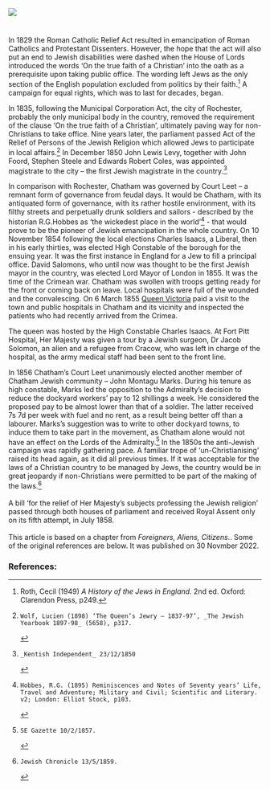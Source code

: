 <a href="https://juncture-digital.org"><img src="https://juncture-digital.org/images/ve-button.png"></a>

<param ve-config title="Rochester and Chatham – the pioneers of Jewish emancipation" author="Irina Fridman" layout="vtl" banner="https://stor.artstor.org/stor/43be2313-69a2-4436-8db8-978f300d40bb"> 

<param ve-entity eid="Q507517" aliases="Rochester">
<param ve-entity eid="Q729006" aliases="Chatham">
<param ve-entity eid="Q17664052" aliases="Fort Pitt">

#

In 1829 the Roman Catholic Relief Act resulted in emancipation of Roman Catholics and Protestant Dissenters. However, the hope that the act will also put an end to Jewish disabilities were dashed when the House of Lords introduced the words ‘On the true faith of a Christian’ into the oath as a prerequisite upon taking public office. The wording left Jews as the only section of the English population excluded from politics by their faith.[^ref1] A campaign for equal rights, which was to last for decades, began.

In 1835, following the Municipal Corporation Act, the city of Rochester, probably the only municipal body in the country, removed the requirement of the clause ‘On the true faith of a Christian’, ultimately paving way for non-Christians to take office. Nine years later, the parliament passed Act of the Relief of Persons of the Jewish Religion which allowed Jews to participate in local affairs.[^ref2] In December 1850 John Lewis Levy, together with John Foord, Stephen Steele and Edwards Robert Coles, was appointed magistrate to the city – the first Jewish magistrate in the country.[^ref3] 

In comparison with Rochester, Chatham was governed by Court Leet – a remnant form of governance from feudal days. It would be Chatham, with its antiquated form of governance, with its rather hostile environment, with its filthy streets and perpetually drunk soldiers and sailors - described by the historian R.G.Hobbes as ‘the wickedest place in the world’[^ref4] - that would prove to be the pioneer of Jewish emancipation in the whole country. On 10 November 1854 following the local elections Charles Isaacs, a Liberal, then in his early thirties, was elected High Constable of the borough for the ensuing year. It was the first instance in England for a Jew to fill a principal office. David Salomons, who until now was thought to be the first Jewish mayor in the country, was elected Lord Mayor of London in 1855.
It was the time of the Crimean war. Chatham was swollen with troops getting ready for the front or coming back on leave. Local hospitals were full of the wounded and the convalescing. On 6 March 1855 [Queen Victoria](/19c/19c-victoria-biography) paid a visit to the town and public hospitals in Chatham and its vicinity and inspected the patients who had recently arrived from the Crimea. 

The queen was hosted by the High Constable Charles Isaacs. At Fort Pitt Hospital, Her Majesty was given a tour by a Jewish surgeon, Dr Jacob Solomon, an alien and a refugee from Cracow, who was left in charge of the hospital, as the army medical staff had been sent to the front line.  

In 1856 Chatham’s Court Leet unanimously elected another member of Chatham Jewish community – John Montagu Marks. During his tenure as high constable, Marks led the opposition to the Admiralty’s decision to reduce the dockyard workers’ pay to 12 shillings a week. He considered the proposed pay to be almost lower than that of a soldier. The latter received 7s 7d per week with fuel and no rent, as a result being better off than a labourer. Marks’s suggestion was to write to other dockyard towns, to induce them to take part in the movement, as Chatham alone would not have an effect on the Lords of the Admiralty.[^ref5] 
In the 1850s the anti-Jewish campaign was rapidly gathering pace. A familiar trope of ‘un-Christianising’ raised its head again, as it did all previous times. If it was acceptable for the laws of a Christian country to be managed by Jews, the country would be in great jeopardy if non-Christians were permitted to be part of the making of the laws.[^ref6] 
<br><br>
A bill ‘for the relief of Her Majesty’s subjects professing the Jewish religion’ passed through both houses of parliament and received Royal Assent only on its fifth attempt, in July 1858.
<br><br>
This article is based on a chapter from _Foreigners, Aliens, Citizens_.. Some of the original references are below. It was published on 30 Novmber 2022.

### References:
[^ref1]: Roth, Cecil (1949) _A History of the Jews in England_. 2nd ed. Oxford: Clarendon Press, p249.   
[^ref2]:	Wolf, Lucien (1898) ‘The Queen’s Jewry – 1837-97’, _The Jewish Yearbook 1897-98_ (5658), p317.   
[^ref3]:	_Kentish Independent_ 23/12/1850   
[^ref4]:	Hobbes, R.G. (1895) Reminiscences and Notes of Seventy years’ Life, Travel and Adventure; Military and Civil; Scientific and Literary. v2; London: Elliot Stock, p103.   
[^ref5]:	SE Gazette 10/2/1857.   
[^ref6]:	Jewish Chronicle 13/5/1859.   



